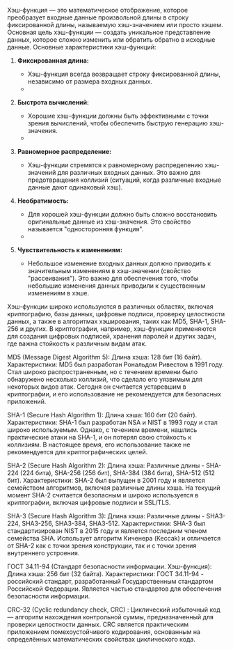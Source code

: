 Хэш-функция — это математическое отображение, которое преобразует входные данные произвольной длины в строку фиксированной длины, называемую хэш-значением или просто хэшем.
Основная цель хэш-функции — создать уникальное представление данных, которое сложно изменить или обратить обратно в исходные данные.
Основные характеристики хэш-функций:
1. **Фиксированная длина:**
   - Хэш-функция всегда возвращает строку фиксированной длины, независимо от размера входных данных.
   - 
2. **Быстрота вычислений:**
   - Хорошие хэш-функции должны быть эффективными с точки зрения вычислений, чтобы обеспечить быструю генерацию хэш-значения.
   - 
3. **Равномерное распределение:**
   - Хэш-функции стремятся к равномерному распределению хэш-значений для различных входных данных.
Это важно для предотвращения коллизий (ситуаций, когда различные входные данные дают одинаковый хэш).

4. **Необратимость:**
   - Для хорошей хэш-функции должно быть сложно восстановить оригинальные данные из хэш-значения. Это свойство называется "односторонняя функция".
   - 
5. **Чувствительность к изменениям:**
   - Небольшое изменение входных данных должно приводить к значительным изменениям в хэш-значении (свойство "рассеивания").
Это важно для обеспечения того, чтобы небольшие изменения данных приводили к существенным изменениям в хэше.

Хэш-функции широко используются в различных областях, включая криптографию, базы данных, цифровые подписи, проверку целостности данных, а также в алгоритмах хэширования, таких как MD5, SHA-1, SHA-256 и других.
В криптографии, например, хэш-функции применяются для создания цифровых подписей, хранения паролей и других задач, где важна стойкость к различным видам атак.

MD5 (Message Digest Algorithm 5):
Длина хэша: 128 бит (16 байт).
Характеристики:
MD5 был разработан Рональдом Ривестом в 1991 году.
Стал широко распространенным, но с течением времени было обнаружено несколько коллизий, что сделало его уязвимым для некоторых видов атак.
Сегодня он считается устаревшим в криптографии, и его использование не рекомендуется для безопасных приложений.

SHA-1 (Secure Hash Algorithm 1):
Длина хэша: 160 бит (20 байт).
Характеристики:
SHA-1 был разработан NSA и NIST в 1993 году и стал широко используемым.
Однако, с течением времени, нашлись практические атаки на SHA-1, и он потерял свою стойкость к коллизиям. В настоящее время, его использование также не рекомендуется для криптографических целей.

SHA-2 (Secure Hash Algorithm 2):
Длина хэша: Различные длины - SHA-224 (224 бита), SHA-256 (256 бит), SHA-384 (384 бита), SHA-512 (512 бит).
Характеристики:
SHA-2 был выпущен в 2001 году и является семейством алгоритмов, включая различные длины хэша.
На текущий момент SHA-2 считается безопасным и широко используется в криптографии, включая цифровые подписи и SSL/TLS.

SHA-3 (Secure Hash Algorithm 3):
Длина хэша: Различные длины - SHA3-224, SHA3-256, SHA3-384, SHA3-512.
Характеристики:
SHA-3 был стандартизирован NIST в 2015 году и является последним членом семейства SHA.
Использует алгоритм Киченера (Keccak) и отличается от SHA-2 как с точки зрения конструкции, так и с точки зрения внутреннего устроения.

ГОСТ 34.11-94 (Стандарт безопасности информации. Хэш-функция):
Длина хэша: 256 бит (32 байта).
Характеристики:
ГОСТ 34.11-94 - российский стандарт, разработанный Государственным стандартом Российской Федерации.
Является частью стандартов для обеспечения безопасности информации.

CRC-32 (Cyclic redundancy check, CRC) :
Циклический избыточный код — алгоритм нахождения контрольной суммы, предназначенный для проверки целостности данных. CRC является практическим приложением помехоустойчивого кодирования, основанным на определённых математических свойствах циклического кода.
